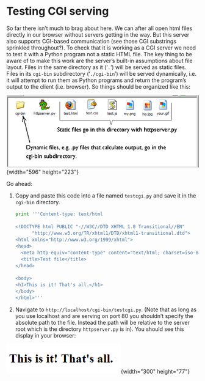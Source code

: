 # Testing CGI serving

So far there isn’t much to brag about here. We can after all open html
files directly in our browser without servers getting in the way. But
this server also supports CGI-based communication (see those CGI
substrings sprinkled throughout?). To check that it is working as a CGI
server we need to test it with a Python program not a static HTML file.
The key thing to be aware of to make this work are the server’s
built-in assumptions about file layout. Files in the same directory as
it (’`.`’) will be served as static files. Files in its `cgi-bin`
subdirectory (’`./cgi-bin`’) will be served dynamically, i.e. it will
attempt to run them as Python programs and return the program’s output
to the client (i.e. browser). So things should be organized like this:

![.](07_HTTPServerFileLayout.gif){width="596" height="223"}

Go ahead:

1.  Copy and paste this code into a file named `testcgi.py` and save it
    in the `cgi-bin` directory.

    ``` python
    print '''Content-type: text/html

    <!DOCTYPE html PUBLIC "-//W3C//DTD XHTML 1.0 Transitional//EN"
          "http://www.w3.org/TR/xhtml1/DTD/xhtml1-transitional.dtd">
    <html xmlns="http://www.w3.org/1999/xhtml">
    <head>
      <meta http-equiv="content-type" content="text/html; charset=iso-8859-1" />
      <title>Test file</title>
    </head>

    <body>
    <h1>This is it! That's all.</h1>
    </body>
    </html>'''
    ```

2.  Navigate to `http://localhost/cgi-bin/testcgi.py`. (Note that as
    long as you use localhost and are serving on port 80 you shouldn’t
    specify the absolute path to the file. Instead the path will be
    relative to the server root which is the directory `httpserver.py`
    is in). You should see this display in your browser:

![.](07_testcgi.output.png){width="300" height="77"}
